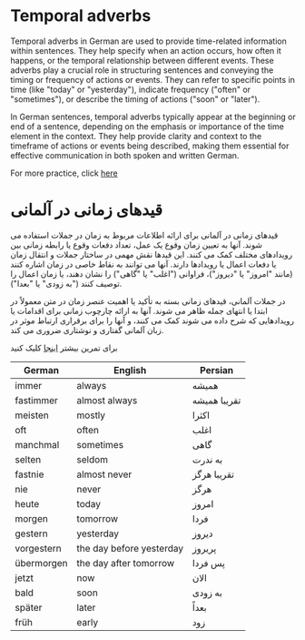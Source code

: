 # Temporal adverbs
Temporal adverbs in German are used to provide time-related information within sentences. They help specify when an action occurs, how often it happens, or the temporal relationship between different events. 
These adverbs play a crucial role in structuring sentences and conveying the timing or frequency of actions or events. They can refer to specific points in time (like "today" or "yesterday"), indicate frequency 
("often" or "sometimes"), or describe the timing of actions ("soon" or "later").

In German sentences, temporal adverbs typically appear at the beginning or end of a sentence, depending on the emphasis or importance of the time element in the context. They help provide clarity and context 
to the timeframe of actions or events being described, making them essential for effective communication in both spoken and written German.

For more practice, click [here](https://chatgpt.com/share/e8aa408b-dd5d-4ce0-8bc1-628de0a2f701)


# قیدهای زمانی در آلمانی
قیدهای زمانی در آلمانی برای ارائه اطلاعات مربوط به زمان در جملات استفاده می شوند. آنها به تعیین زمان وقوع یک عمل، تعداد دفعات وقوع یا رابطه زمانی بین رویدادهای مختلف کمک می کنند. این قیدها نقش مهمی در ساختار جملات و انتقال زمان
یا دفعات اعمال یا رویدادها دارند. آنها می توانند به نقاط خاصی در زمان اشاره کنند (مانند "امروز" یا "دیروز")، فراوانی ("اغلب" یا "گاهی") را نشان دهند، یا زمان اعمال را توصیف کنند ("به زودی" یا "بعدا").

در جملات آلمانی، قیدهای زمانی بسته به تأکید یا اهمیت عنصر زمان در متن معمولاً در ابتدا یا انتهای جمله ظاهر می شوند. آنها به ارائه چارچوب زمانی برای اقدامات یا رویدادهایی که شرح داده می شوند کمک می کنند، و آنها را برای برقراری ارتباط موثر در زبان آلمانی گفتاری و نوشتاری ضروری می کند.

برای تمرین بیشتر [اینجا](https://chatgpt.com/share/e8aa408b-dd5d-4ce0-8bc1-628de0a2f701) کلیک کنید


<div align='center'>

| German | English | Persian |
|--------|---------|---------|
| immer | always | همیشه |
|fastimmer| almost always | تقریبا همیشه|
|meisten| mostly| اکثرا |
| oft | often | اغلب |
| manchmal | sometimes | گاهی |
| selten | seldom | به ندرت |
|fastnie| almost never| تقریبا هرگز
| nie | never | هرگز |
| heute | today | امروز |
| morgen | tomorrow | فردا |
| gestern | yesterday | دیروز |
| vorgestern | the day before yesterday | پریروز |
| übermorgen | the day after tomorrow | پس فردا |
| jetzt | now | الان |
| bald | soon | به زودی |
| später | later | بعداً |
| früh | early | زود |

  
</div>
